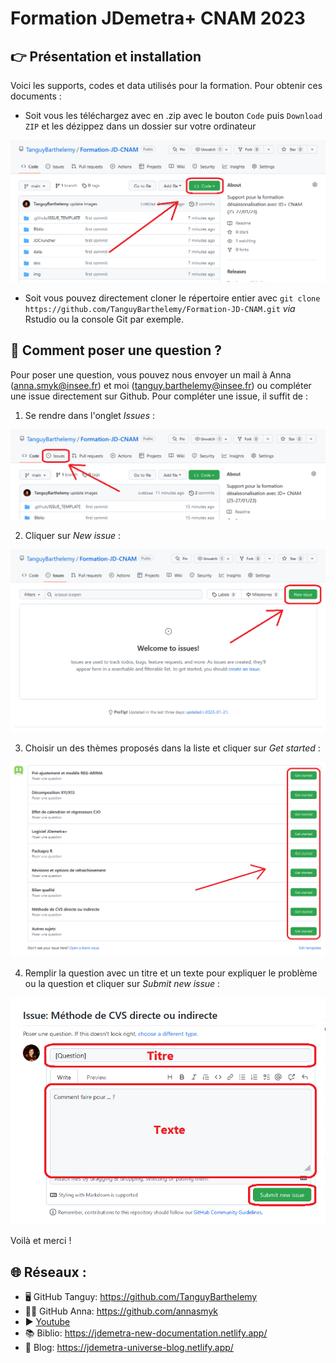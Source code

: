# Formation JDemetra+ CNAM 2023

## 👉 Présentation et installation

Voici les supports, codes et data utilisés pour la formation. Pour obtenir ces documents :
 
- Soit vous les téléchargez avec en .zip avec le bouton `Code` puis `Download ZIP` et les dézippez dans un dossier sur votre ordinateur

![plot](https://github.com/TanguyBarthelemy/Formation-JD-CNAM/blob/main/img/code_button.png?raw=true)

- Soit vous pouvez directement cloner le répertoire entier avec `git clone https://github.com/TanguyBarthelemy/Formation-JD-CNAM.git` *via* Rstudio ou la console Git par exemple. 

## 🙋 Comment poser une question ?

Pour poser une question, vous pouvez nous envoyer un mail à Anna (anna.smyk@insee.fr) et moi (tanguy.barthelemy@insee.fr) ou compléter une issue directement sur Github.
Pour compléter une issue, il suffit de :

1. Se rendre dans l'onglet *Issues* :

![plot](https://github.com/TanguyBarthelemy/Formation-JD-CNAM/blob/main/img/issue_panel.png?raw=true)

2. Cliquer sur *New issue* :

![plot](https://github.com/TanguyBarthelemy/Formation-JD-CNAM/blob/main/img/create_issue.png?raw=true)

3. Choisir un des thèmes proposés dans la liste et cliquer sur *Get started* :

![plot](https://github.com/TanguyBarthelemy/Formation-JD-CNAM/blob/main/img/choose_issue.png?raw=true)

4. Remplir la question avec un titre et un texte pour expliquer le problème ou la question et cliquer sur *Submit new issue* :

![plot](https://github.com/TanguyBarthelemy/Formation-JD-CNAM/blob/main/img/complete_issue.png?raw=true)

Voilà et merci !


## 🌐 Réseaux :

- 🖥️ GitHub Tanguy: https://github.com/TanguyBarthelemy
- 👨‍💻 GitHub Anna: https://github.com/annasmyk
- ▶️ [Youtube](https://www.youtube.com/@TSwithJDemetraandR)
- 📚 Biblio: https://jdemetra-new-documentation.netlify.app/
- 📝 Blog: https://jdemetra-universe-blog.netlify.app/
